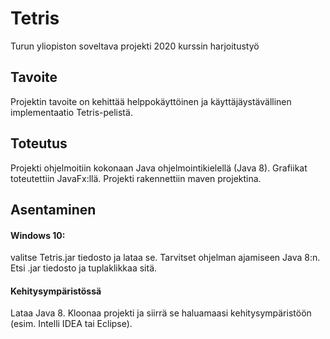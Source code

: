# Tetris
Turun yliopiston soveltava projekti 2020 kurssin harjoitustyö
## Tavoite
Projektin tavoite on kehittää helppokäyttöinen ja käyttäjäystävällinen implementaatio Tetris-pelistä.
## Toteutus
Projekti ohjelmoitiin kokonaan Java ohjelmointikielellä (Java 8). Grafiikat toteutettiin JavaFx:llä. Projekti rakennettiin maven projektina.
## Asentaminen
#### Windows 10:
valitse Tetris.jar tiedosto ja lataa se. Tarvitset ohjelman ajamiseen Java 8:n. Etsi .jar tiedosto ja tuplaklikkaa sitä.
#### Kehitysympäristössä
Lataa Java 8. Kloonaa projekti ja siirrä se haluamaasi kehitysympäristöön (esim. Intelli IDEA tai Eclipse).